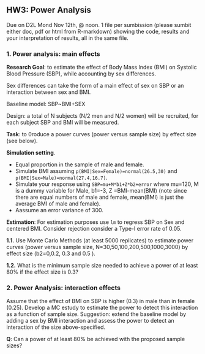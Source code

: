 
## HW3: Power Analysis

Due on D2L Mond Nov 12th, @ noon. 1 file per sumbission (please sumbit either doc, pdf or html from R-markdown) showing the code, results and your interpretation of results, all in the same file.

### 1. Power analysis: main effects

**Research Goal**:  to estimate the effect of Body Mass Index (BMI) on Systolic Blood Pressure (SBP), while accounting by sex differences.

Sex differences can take the form of a main effect of sex on SBP or an interaction between sex and BMI.


Baseline model:  SBP~BMI+SEX

Design: a total of N subjects (N/2 men and N/2 women) will be recruited, for each subject SBP and BMI will be measured.


**Task**: to 0roduce a power curves (power versus sample size) by effect size (see below).

**Simulation setting**.
  * Equal proportion in the sample of male and female.
  * Simulate BMI assuming `p(BMI|Sex=Female)=normal(26.5,30)` and `p(BMI|Sex=Male)=normal(27.4,16.7)`. 
  * Simulate your response using `SBP=mu+M*b1+Z*b2+error` where mu=120, M is a dummy variable for Male,  b1=-3, Z =BMI-mean(BMI) (note since there are equal numbers of male and female, mean(BMI) is just the average BMI of male and female).
  * Aassume an error variance of 300.
	
**Estimation**: For estimation purposes use `lm` to regress SBP on Sex and centered BMI. Consider rejection consider a Type-I error rate of 0.05.

**1.1.** Use Monte Carlo Methods (at least 5000 replicates) to estimate power curves (power versus sample size, N=30,50,100,200,500,1000,3000) by effect size (b2=0,0.2, 0.3 and 0.5 ).
 
**1.2.** What is the minimum sample size needed to achieve a power of at least 80% if the effect size is 0.3?

### 2. Power Analysis: interaction effects


Assume that the effect of BMI on SBP is higher (0.3) in male than in female (0.25). Develop a MC estudy to estimate the power
to detect this interaction as a function of sample size. Suggestion: extend the baseline model by adding a sex by BMI interaction and assess the power to detect an interaction of the size above-specified.

**Q**: Can a power of at least 80% be achieved with the proposed sample sizes?
